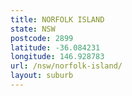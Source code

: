 ```yaml
---
title: NORFOLK ISLAND
state: NSW
postcode: 2899
latitude: -36.084231
longitude: 146.928783
url: /nsw/norfolk-island/
layout: suburb
---
```

